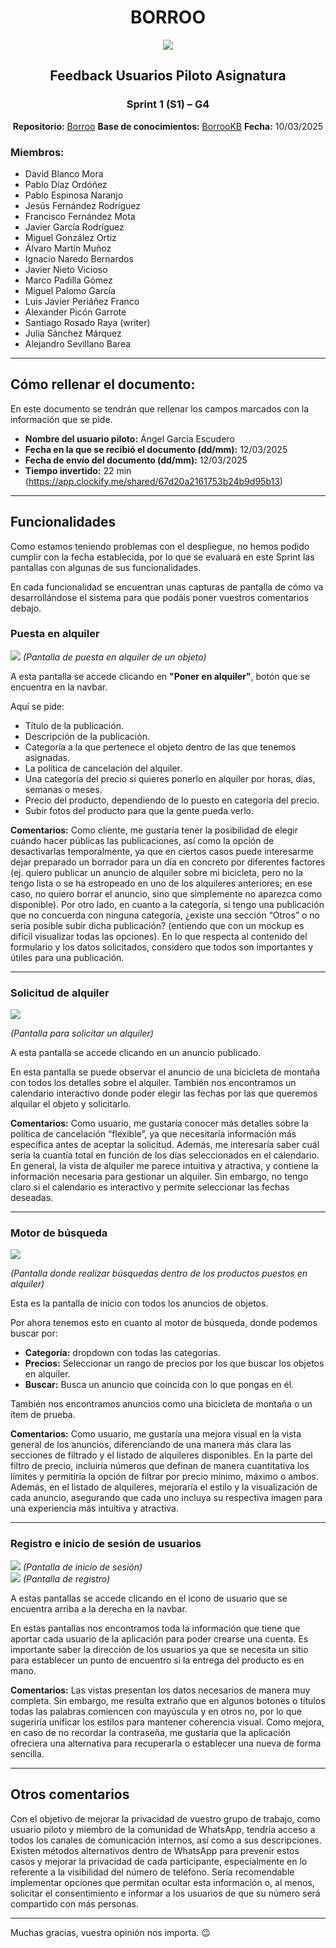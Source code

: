 <div align="center">

# BORROO

![](../../imagenes/borrooLogo.png)

##  Feedback Usuarios Piloto Asignatura  

### Sprint 1 (S1) – G4
**Repositorio:** [Borroo](https://github.com/ISPP-2425-G4/borroo)
**Base de conocimientos:** [BorrooKB](https://borrookb.netlify.app/)
**Fecha:** 10/03/2025


</div>

### Miembros:
- David Blanco Mora
- Pablo Díaz Ordóñez
- Pablo Espinosa Naranjo
- Jesús Fernández Rodríguez
- Francisco Fernández Mota
- Javier García Rodríguez
- Miguel González Ortiz
- Álvaro Martín Muñoz
- Ignacio Naredo Bernardos
- Javier Nieto Vicioso
- Marco Padilla Gómez
- Miguel Palomo García
- Luis Javier Periáñez Franco
- Alexander Picón Garrote
- Santiago Rosado Raya (writer)
- Julia Sánchez Márquez
- Alejandro Sevillano Barea



---

## **Cómo rellenar el documento:**
En este documento se tendrán que rellenar los campos marcados con la información que se pide.

- **Nombre del usuario piloto:** Ángel García Escudero 
- **Fecha en la que se recibió el documento (dd/mm):** 12/03/2025
- **Fecha de envío del documento (dd/mm):** 12/03/2025
- **Tiempo invertido:** 22 min (https://app.clockify.me/shared/67d20a2161753b24b9d95b13)

---

## **Funcionalidades**
Como estamos teniendo problemas con el despliegue, no hemos podido cumplir con la fecha establecida, por lo que se evaluará en este Sprint las pantallas con algunas de sus funcionalidades.

En cada funcionalidad se encuentran unas capturas de pantalla de cómo va desarrollándose el sistema para que podáis poner vuestros comentarios debajo.

### **Puesta en alquiler**
![](Pantallas/pantalla_publicacion.jpg)
_(Pantalla de puesta en alquiler de un objeto)_

A esta pantalla se accede clicando en **"Poner en alquiler"**, botón que se encuentra en la navbar.

Aquí se pide:
- Título de la publicación.
- Descripción de la publicación.
- Categoría a la que pertenece el objeto dentro de las que tenemos asignadas.
- La política de cancelación del alquiler.
- Una categoría del precio si quieres ponerlo en alquiler por horas, días, semanas o meses.
- Precio del producto, dependiendo de lo puesto en categoría del precio.
- Subir fotos del producto para que la gente pueda verlo.

**Comentarios:**
Como cliente, me gustaría tener la posibilidad de elegir cuándo hacer públicas las publicaciones, así como la opción de desactivarlas temporalmente, ya que en ciertos casos puede interesarme dejar preparado un borrador para un día en concreto por diferentes factores (ej. quiero publicar un anuncio de alquiler sobre mi bicicleta, pero no la tengo lista o se ha estropeado en uno de los alquileres anteriores; en ese caso, no quiero borrar el anuncio, sino que simplemente no aparezca como disponible). Por otro lado, en cuanto a la categoría, si tengo una publicación que no concuerda con ninguna categoría, ¿existe una sección “Otros” o no sería posible subir dicha publicación? (entiendo que con un mockup es difícil visualizar todas las opciones). En lo que respecta al contenido del formulario y los datos solicitados, considero que todos son importantes y útiles para una publicación.

---

### **Solicitud de alquiler**
![](Pantallas/pantalla_anuncio.jpg)

_(Pantalla para solicitar un alquiler)_

A esta pantalla se accede clicando en un anuncio publicado.

En esta pantalla se puede observar el anuncio de una bicicleta de montaña con todos los detalles sobre el alquiler. También nos encontramos un calendario interactivo donde poder elegir las fechas por las que queremos alquilar el objeto y solicitarlo.

**Comentarios:**
Como usuario, me gustaría conocer más detalles sobre la política de cancelación “flexible”, ya que necesitaría información más específica antes de aceptar la solicitud. Además, me interesaría saber cuál sería la cuantía total en función de los días seleccionados en el calendario. En general, la vista de alquiler me parece intuitiva y atractiva, y contiene la información necesaria para gestionar un alquiler. Sin embargo, no tengo claro si el calendario es interactivo y permite seleccionar las fechas deseadas.

---

### **Motor de búsqueda**
![](Pantallas/pantalla_home.jpg)

_(Pantalla donde realizar búsquedas dentro de los productos puestos en alquiler)_

Esta es la pantalla de inicio con todos los anuncios de objetos.

Por ahora tenemos esto en cuanto al motor de búsqueda, donde podemos buscar por:
- **Categoría:** dropdown con todas las categorías.
- **Precios:** Seleccionar un rango de precios por los que buscar los objetos en alquiler.
- **Buscar:** Busca un anuncio que coincida con lo que pongas en él.

También nos encontramos anuncios como una bicicleta de montaña o un ítem de prueba.

**Comentarios:**
Como usuario, me gustaría una mejora visual en la vista general de los anuncios, diferenciando de una manera más clara las secciones de filtrado y el listado de alquileres disponibles. En la parte del filtro de precio, incluiría números que definan de manera cuantitativa los límites y permitiría la opción de filtrar por precio mínimo, máximo o ambos. Además, en el listado de alquileres, mejoraría el estilo y la visualización de cada anuncio, asegurando que cada uno incluya su respectiva imagen para una experiencia más intuitiva y atractiva.

---

### **Registro e inicio de sesión de usuarios**
![](Pantallas/pantalla_inicio.jpg)
_(Pantalla de inicio de sesión)_  
![](Pantallas/pantalla_registro.jpg)
_(Pantalla de registro)_

A estas pantallas se accede clicando en el icono de usuario que se encuentra arriba a la derecha en la navbar.

En estas pantallas nos encontramos toda la información que tiene que aportar cada usuario de la aplicación para poder crearse una cuenta. Es importante saber la dirección de los usuarios ya que se necesita un sitio para establecer un punto de encuentro si la entrega del producto es en mano.

**Comentarios:**
Las vistas presentan los datos necesarios de manera muy completa. Sin embargo, me resulta extraño que en algunos botones o títulos todas las palabras comiencen con mayúscula y en otros no, por lo que sugeriría unificar los estilos para mantener coherencia visual. Como mejora, en caso de no recordar la contraseña, me gustaría que la aplicación ofreciera una alternativa para recuperarla o establecer una nueva de forma sencilla.

---

## **Otros comentarios**
Con el objetivo de mejorar la privacidad de vuestro grupo de trabajo, como usuario piloto y miembro de la comunidad de WhatsApp, tendría acceso a todos los canales de comunicación internos, así como a sus descripciones. Existen métodos alternativos dentro de WhatsApp para prevenir estos casos y mejorar la privacidad de cada participante, especialmente en lo referente a la visibilidad del número de teléfono. Sería recomendable implementar opciones que permitan ocultar esta información o, al menos, solicitar el consentimiento e informar a los usuarios de que su número será compartido con más personas.

---

Muchas gracias, vuestra opinión nos importa. 😉